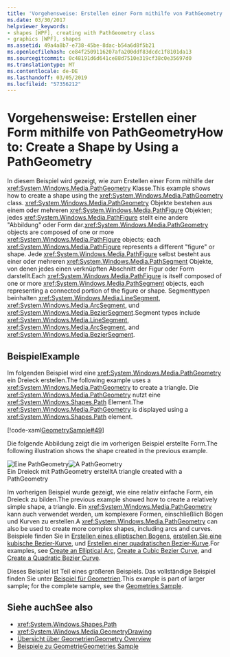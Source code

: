 ```yaml
---
title: 'Vorgehensweise: Erstellen einer Form mithilfe von PathGeometry'
ms.date: 03/30/2017
helpviewer_keywords:
- shapes [WPF], creating with PathGeometry class
- graphics [WPF], shapes
ms.assetid: 49a4a8b7-e738-45be-8dac-b54a6d8f5b21
ms.openlocfilehash: ce84f2509116207afa200ddf83dcdc1f8101da13
ms.sourcegitcommit: 0c48191d6d641ce88d7510e319cf38c0e35697d0
ms.translationtype: MT
ms.contentlocale: de-DE
ms.lasthandoff: 03/05/2019
ms.locfileid: "57356212"
---
```

# <a name="how-to-create-a-shape-by-using-a-pathgeometry"></a><span data-ttu-id="20d76-102">Vorgehensweise: Erstellen einer Form mithilfe von PathGeometry</span><span class="sxs-lookup"><span data-stu-id="20d76-102">How to: Create a Shape by Using a PathGeometry</span></span>
<span data-ttu-id="20d76-103">In diesem Beispiel wird gezeigt, wie zum Erstellen einer Form mithilfe der <xref:System.Windows.Media.PathGeometry> Klasse.</span><span class="sxs-lookup"><span data-stu-id="20d76-103">This example shows how to create a shape using the <xref:System.Windows.Media.PathGeometry> class.</span></span> <span data-ttu-id="20d76-104"><xref:System.Windows.Media.PathGeometry> Objekte bestehen aus einem oder mehreren <xref:System.Windows.Media.PathFigure> Objekten; jedes <xref:System.Windows.Media.PathFigure> stellt eine andere "Abbildung" oder Form dar.</span><span class="sxs-lookup"><span data-stu-id="20d76-104"><xref:System.Windows.Media.PathGeometry> objects are composed of one or more <xref:System.Windows.Media.PathFigure> objects; each <xref:System.Windows.Media.PathFigure> represents a different "figure" or shape.</span></span> <span data-ttu-id="20d76-105">Jede <xref:System.Windows.Media.PathFigure> selbst besteht aus einer oder mehreren <xref:System.Windows.Media.PathSegment> Objekte, von denen jedes einen verknüpften Abschnitt der Figur oder Form darstellt.</span><span class="sxs-lookup"><span data-stu-id="20d76-105">Each <xref:System.Windows.Media.PathFigure> is itself composed of one or more <xref:System.Windows.Media.PathSegment> objects, each representing a connected portion of the figure or shape.</span></span> <span data-ttu-id="20d76-106">Segmenttypen beinhalten <xref:System.Windows.Media.LineSegment>, <xref:System.Windows.Media.ArcSegment>, und <xref:System.Windows.Media.BezierSegment>.</span><span class="sxs-lookup"><span data-stu-id="20d76-106">Segment types include <xref:System.Windows.Media.LineSegment>, <xref:System.Windows.Media.ArcSegment>, and <xref:System.Windows.Media.BezierSegment>.</span></span>  
  
## <a name="example"></a><span data-ttu-id="20d76-107">Beispiel</span><span class="sxs-lookup"><span data-stu-id="20d76-107">Example</span></span>  
 <span data-ttu-id="20d76-108">Im folgenden Beispiel wird eine <xref:System.Windows.Media.PathGeometry> ein Dreieck erstellen.</span><span class="sxs-lookup"><span data-stu-id="20d76-108">The following example uses a <xref:System.Windows.Media.PathGeometry> to create a triangle.</span></span> <span data-ttu-id="20d76-109">Die <xref:System.Windows.Media.PathGeometry> nutzt eine <xref:System.Windows.Shapes.Path> Element.</span><span class="sxs-lookup"><span data-stu-id="20d76-109">The  <xref:System.Windows.Media.PathGeometry> is displayed using a <xref:System.Windows.Shapes.Path> element.</span></span>  
  
 [!code-xaml[GeometrySample#49](~/samples/snippets/csharp/VS_Snippets_Wpf/GeometrySample/CS/pathgeometryexample.xaml#49)]  
  
 <span data-ttu-id="20d76-110">Die folgende Abbildung zeigt die im vorherigen Beispiel erstellte Form.</span><span class="sxs-lookup"><span data-stu-id="20d76-110">The following illustration shows the shape created in the previous example.</span></span>  
  
 <span data-ttu-id="20d76-111">![Eine PathGeometry](./media/wcpsdk-graphicsmm-pathgeometry-triangle.gif "Wcpsdk_graphicsmm_pathgeometry_triangle")</span><span class="sxs-lookup"><span data-stu-id="20d76-111">![A PathGeometry](./media/wcpsdk-graphicsmm-pathgeometry-triangle.gif "wcpsdk_graphicsmm_pathgeometry_triangle")</span></span>  
<span data-ttu-id="20d76-112">Ein Dreieck mit PathGeometry erstellt</span><span class="sxs-lookup"><span data-stu-id="20d76-112">A triangle created with a PathGeometry</span></span>  
  
 <span data-ttu-id="20d76-113">Im vorherigen Beispiel wurde gezeigt, wie eine relativ einfache Form, ein Dreieck zu bilden.</span><span class="sxs-lookup"><span data-stu-id="20d76-113">The previous example showed how to create a relatively simple shape, a triangle.</span></span> <span data-ttu-id="20d76-114">Ein <xref:System.Windows.Media.PathGeometry> kann auch verwendet werden, um komplexere Formen, einschließlich Bögen und Kurven zu erstellen.</span><span class="sxs-lookup"><span data-stu-id="20d76-114">A <xref:System.Windows.Media.PathGeometry> can also be used to create more complex shapes, including arcs and curves.</span></span> <span data-ttu-id="20d76-115">Beispiele finden Sie in [Erstellen eines elliptischen Bogens](how-to-create-an-elliptical-arc.md), [erstellen Sie eine kubische Bezier-Kurve](how-to-create-a-cubic-bezier-curve.md), und [Erstellen einer quadratischen Bezier-Kurve](how-to-create-a-quadratic-bezier-curve.md).</span><span class="sxs-lookup"><span data-stu-id="20d76-115">For examples, see [Create an Elliptical Arc](how-to-create-an-elliptical-arc.md), [Create a Cubic Bezier Curve](how-to-create-a-cubic-bezier-curve.md), and [Create a Quadratic Bezier Curve](how-to-create-a-quadratic-bezier-curve.md).</span></span>  
  
 <span data-ttu-id="20d76-116">Dieses Beispiel ist Teil eines größeren Beispiels. Das vollständige Beispiel finden Sie unter [Beispiel für Geometrien](https://go.microsoft.com/fwlink/?LinkID=159989).</span><span class="sxs-lookup"><span data-stu-id="20d76-116">This example is part of larger sample; for the complete sample, see the [Geometries Sample](https://go.microsoft.com/fwlink/?LinkID=159989).</span></span>  
  
## <a name="see-also"></a><span data-ttu-id="20d76-117">Siehe auch</span><span class="sxs-lookup"><span data-stu-id="20d76-117">See also</span></span>
- <xref:System.Windows.Shapes.Path>
- <xref:System.Windows.Media.GeometryDrawing>
- [<span data-ttu-id="20d76-118">Übersicht über Geometrien</span><span class="sxs-lookup"><span data-stu-id="20d76-118">Geometry Overview</span></span>](geometry-overview.md)
- [<span data-ttu-id="20d76-119">Beispiele zu Geometrie</span><span class="sxs-lookup"><span data-stu-id="20d76-119">Geometries Sample</span></span>](https://go.microsoft.com/fwlink/?LinkID=159989)
